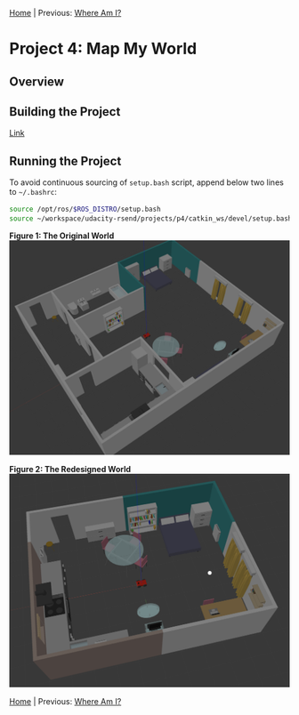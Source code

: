 [Home](../../README.md) | Previous: [Where Am I?](../p3/p3-where-am-i.md)

# Project 4: Map My World

## Overview

## Building the Project

[Link](p4-preliminary-config.md)

## Running the Project

To avoid continuous sourcing of `setup.bash` script, append below two lines to `~/.bashrc`:

```bash
source /opt/ros/$ROS_DISTRO/setup.bash
source ~/workspace/udacity-rsend/projects/p4/catkin_ws/devel/setup.bash
```

__Figure 1: The Original World__
![](./img/img2.png)

__Figure 2: The Redesigned World__
![](./img/img3.png)

[Home](../../README.md) | Previous: [Where Am I?](../p3/p3-where-am-i.md)
